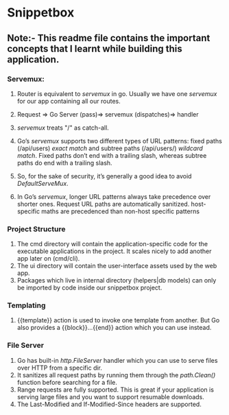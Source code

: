 # Snippetbox

## Note:- This readme file contains the important concepts that I learnt while building this application.

### Servemux:
1. Router is equivalent to *servemux* in go. Usually we have one *servemux* for our app containing all our routes.

2. Request => Go Server (pass)=> servemux (dispatches)=> handler

3. *servemux* treats "/" as catch-all.

4. Goʼs *servemux* supports two different types of URL patterns: fixed paths (/api/users) *exact match* and subtree paths (/api/users/) *wildcard match*. Fixed paths donʼt end with a trailing slash, whereas subtree paths do end with a trailing slash.

5. So, for the sake of security, itʼs generally a good idea to avoid *DefaultServeMux*.

6. In Goʼs *servemux*, longer URL patterns always take precedence over shorter ones. Request URL paths are automatically sanitized. host-specific maths are precedenced than non-host specific patterns

### Project Structure
1. The cmd directory will contain the application-specific code for the executable applications in the project. It scales nicely to add another app later on (cmd/cli).
2. The ui directory will contain the user-interface assets used by the web app.
3. Packages which live in internal directory (helpers|db models) can only be imported by code inside our snippetbox project.

### Templating
1. {{template}} action is used to invoke one template from another. But Go also provides a {{block}}...{{end}} action which you can use instead.

### File Server
1. Go has built-in *http.FileServer* handler which you can use to serve files over HTTP from a specific dir.
2. It sanitizes all request paths by running them through the *path.Clean()* function before searching for a file.
3. Range requests are fully supported. This is great if your application is serving large files and you want to support resumable downloads.
4. The Last-Modified and If-Modified-Since headers are supported.
